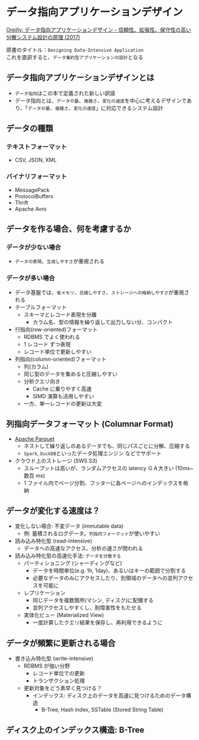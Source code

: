 # データ指向アプリケーションデザイン

[Oreilly: データ指向アプリケーションデザイン - 信頼性、拡張性、保守性の高い分散システム設計の原理 (2017)](https://www.oreilly.co.jp/books/9784873118703/)

原書のタイトル：`Designing Data-Intensive Application`  
これを直訳すると、`データ集約型アプリケーションの設計`となる

## データ指向アプリケーションデザインとは

- `データ指向`はこの本で定義された新しい訳語
- データ指向とは、`データの量`、`複雑さ`、`変化の速度`を中心に考えるデザインであり、「`データの量`、`複雑さ`、`変化の速度`」に対応できるシステム設計

## データの種類

### テキストフォーマット

- CSV, JSON, XML

### バイナリフォーマット

- MessagePack
- ProtocolBuffers
- Thrift
- Apache Avro

## データを作る場合、何を考慮するか

### データが少ない場合

- `データの表現`、`生成しやすさ`が重視される

### データが多い場合

- データ基盤では、`省メモリ`、`圧縮しやすさ`、`ストレージへの格納しやすさ`が重視される
- テーブルフォーマット
  - スキーマとレコード表現を分離
    - カラム名、型の情報を繰り返して出力しない分、コンパクト
- 行指向(row-oriented)フォーマット
  - RDBMS でよく使われる
  - 1 レコード ずつ表現
  - レコード単位で更新しやすい
- 列指向(column-oriented)フォーマット
  - 列(カラム)
  - 同じ型のデータを集めると圧縮しやすい
  - 分析クエリ向き
    - Cache に乗りやすく高速
    - SIMD 演算も活用しやすい
  - 一方、単一レコードの更新は大変

## 列指向データフォーマット (Columnar Format)

- [Apache Parquet](https://parquet.apache.org/)
  - ネストして繰り返しのあるデータでも、同じパスごとに分解、圧縮する
  - `Spark`, `DuckDB`といったデータ処理エンジン などでサポート
- クラウド上のストレージ (SWS S3)
  - スループットは高いが、ランダムアクセスの latency ＧＡ大きい (10ms~数百 ms)
  - 1 ファイル内でページ分割、フッターに各ページへのインデックスを格納

## データが変化する速度は？

- 変化しない場合: 不変データ (immutable data)
  - 例: 蓄積されるログデータ。`列指向フォーマット`が使いやすい
- 読み込み特化型 (read-intensive)
  - データへの高速なアクセス、分析の速さが問われる
- 読み込み特化型の高速化手法: `データを分散する`
  - パーティショニング (シャーディングなど)
    - データを時間単位(e.g. 1h, 1day)、あるいはキーの範囲で分割する
    - 必要なデータのみにアクセスしたり、別領域のデータへの並列アクセスを可能に
  - レプリケーション
    - 同じデータを複数箇所(マシン, ディスク)に配備する
    - 並列アクセスしやすくし、耐障害性をもたせる
  - 実体化ビュー (Materialized View)
    - 一度計算したクエリ結果を保存し、再利用できるように

## データが頻繁に更新される場合

- 書き込み特化型 (write-intensive)
  - RDBMS が強い分野
    - レコード単位での更新
    - トランザクション処理
  - 更新対象をどう素早く見つける？
    - インデックス: ディスク上のデータを高速に見つけるためのデータ構造
      - B-Tree, Hash index, SSTable (Stored String Table)

## ディスク上のインデックス構造: B-Tree
